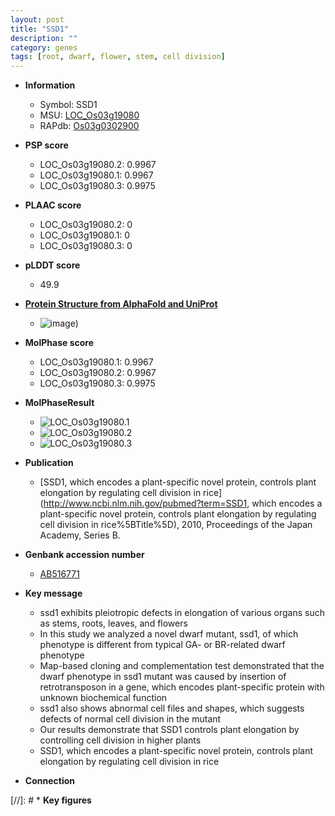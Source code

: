 ```yaml
---
layout: post
title: "SSD1"
description: ""
category: genes
tags: [root, dwarf, flower, stem, cell division]
---
```


* **Information**  
    + Symbol: SSD1  
    + MSU: [LOC_Os03g19080](http://rice.plantbiology.msu.edu/cgi-bin/ORF_infopage.cgi?orf=LOC_Os03g19080)  
    + RAPdb: [Os03g0302900](http://rapdb.dna.affrc.go.jp/viewer/gbrowse_details/irgsp1?name=Os03g0302900)  

* **PSP score**  
    + LOC_Os03g19080.2: 0.9967 
    + LOC_Os03g19080.1: 0.9967 
    + LOC_Os03g19080.3: 0.9975 

* **PLAAC score**  
    + LOC_Os03g19080.2: 0 
    + LOC_Os03g19080.1: 0 
    + LOC_Os03g19080.3: 0 

* **pLDDT score**
    + 49.9

* **[Protein Structure from AlphaFold and UniProt](https://www.uniprot.org/uniprotkb/Q10MM5/entry#structure)**
    + ![image](https://ricepsp.github.io/images/Q1/AF-Q10MM5-F1.png))

* **MolPhase score**
    + LOC_Os03g19080.1: 0.9967
    + LOC_Os03g19080.2: 0.9967
    + LOC_Os03g19080.3: 0.9975

* **MolPhaseResult**
    + ![LOC_Os03g19080.1](https://ricepsp.github.io/pictures/LOC_Os03g/LOC_Os03g19080.1.png)
    + ![LOC_Os03g19080.2](https://ricepsp.github.io/pictures/LOC_Os03g/LOC_Os03g19080.2.png)
    + ![LOC_Os03g19080.3](https://ricepsp.github.io/pictures/LOC_Os03g/LOC_Os03g19080.3.png)

* **Publication**  
    + [SSD1, which encodes a plant-specific novel protein, controls plant elongation by regulating cell division in rice](http://www.ncbi.nlm.nih.gov/pubmed?term=SSD1, which encodes a plant-specific novel protein, controls plant elongation by regulating cell division in rice%5BTitle%5D), 2010, Proceedings of the Japan Academy, Series B.

* **Genbank accession number**  
    + [AB516771](http://www.ncbi.nlm.nih.gov/nuccore/AB516771)

* **Key message**  
    + ssd1 exhibits pleiotropic defects in elongation of various organs such as stems, roots, leaves, and flowers
    + In this study we analyzed a novel dwarf mutant, ssd1, of which phenotype is different from typical GA- or BR-related dwarf phenotype
    + Map-based cloning and complementation test demonstrated that the dwarf phenotype in ssd1 mutant was caused by insertion of retrotransposon in a gene, which encodes plant-specific protein with unknown biochemical function
    + ssd1 also shows abnormal cell files and shapes, which suggests defects of normal cell division in the mutant
    + Our results demonstrate that SSD1 controls plant elongation by controlling cell division in higher plants
    + SSD1, which encodes a plant-specific novel protein, controls plant elongation by regulating cell division in rice

* **Connection**  

[//]: # * **Key figures**  


